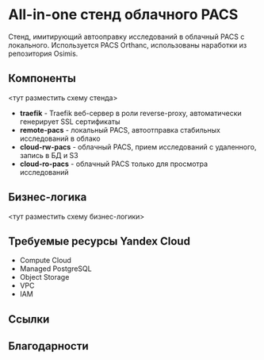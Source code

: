 # All-in-one стенд облачного PACS

Стенд, имитирующий автооправку исследований в облачный PACS с локального.
Используется PACS Orthanc, использованы наработки из репозитория Osimis.

## Компоненты

<тут разместить схему стенда>

- **traefik** - Traefik веб-сервер в роли reverse-proxy, автоматически генерирует SSL сертификаты
- **remote-pacs** - локальный PACS, автоотправка стабильных исследований в облако
- **cloud-rw-pacs** - облачный PACS, прием исследований с удаленного, запись в БД и S3
- **cloud-ro-pacs** - облачный PACS только для просмотра исследований

## Бизнес-логика

<тут разместить схему бизнес-логики>

## Требуемые ресурсы Yandex Cloud

- Compute Cloud
- Managed PostgreSQL
- Object Storage
- VPC
- IAM

## Ссылки




## Благодарности

